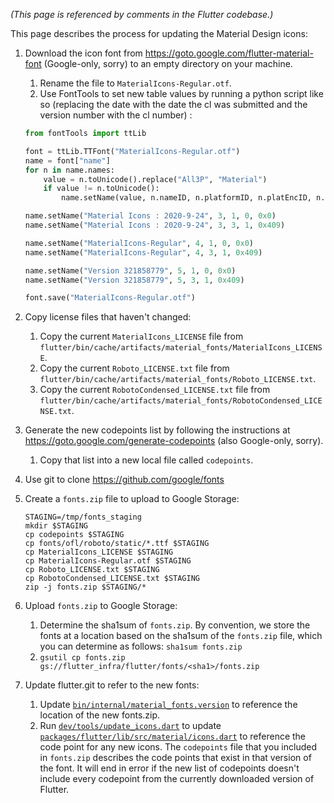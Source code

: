 _(This page is referenced by comments in the Flutter codebase.)_

This page describes the process for updating the Material Design icons:

 1. Download the icon font from https://goto.google.com/flutter-material-font (Google-only, sorry) to an empty directory on your machine.
    1. Rename the file to `MaterialIcons-Regular.otf`.
    1. Use FontTools to set new table values by running a python script like so (replacing the date with the date the cl was submitted and the version number with the cl number) :
    ```python
    from fontTools import ttLib

    font = ttLib.TTFont("MaterialIcons-Regular.otf")
    name = font["name"]
    for n in name.names:
        value = n.toUnicode().replace("All3P", "Material")
        if value != n.toUnicode():
            name.setName(value, n.nameID, n.platformID, n.platEncID, n.langID)

    name.setName("Material Icons : 2020-9-24", 3, 1, 0, 0x0)
    name.setName("Material Icons : 2020-9-24", 3, 3, 1, 0x409)

    name.setName("MaterialIcons-Regular", 4, 1, 0, 0x0)
    name.setName("MaterialIcons-Regular", 4, 3, 1, 0x409)

    name.setName("Version 321858779", 5, 1, 0, 0x0)
    name.setName("Version 321858779", 5, 3, 1, 0x409)

    font.save("MaterialIcons-Regular.otf")
    ```

 1. Copy license files that haven't changed:
    1. Copy the current `MaterialIcons_LICENSE` file from `flutter/bin/cache/artifacts/material_fonts/MaterialIcons_LICENSE`.
    1. Copy the current `Roboto_LICENSE.txt` file from `flutter/bin/cache/artifacts/material_fonts/Roboto_LICENSE.txt`.    
    1. Copy the current `RobotoCondensed_LICENSE.txt` file from `flutter/bin/cache/artifacts/material_fonts/RobotoCondensed_LICENSE.txt`.
 1. Generate the new codepoints list by following the instructions at https://goto.google.com/generate-codepoints (also Google-only, sorry).
    1. Copy that list into a new local file called `codepoints`.
  1. Use git to clone https://github.com/google/fonts
1. Create a `fonts.zip` file to upload to Google Storage:
    ```
    STAGING=/tmp/fonts_staging
    mkdir $STAGING
    cp codepoints $STAGING
    cp fonts/ofl/roboto/static/*.ttf $STAGING
    cp MaterialIcons_LICENSE $STAGING
    cp MaterialIcons-Regular.otf $STAGING
    cp Roboto_LICENSE.txt $STAGING
    cp RobotoCondensed_LICENSE.txt $STAGING
    zip -j fonts.zip $STAGING/*
    ```
 1. Upload `fonts.zip` to Google Storage:
    1. Determine the sha1sum of `fonts.zip`.  By convention, we store the fonts at a location based on the sha1sum of the `fonts.zip` file, which you can determine as follows: `sha1sum fonts.zip`
    1. `gsutil cp fonts.zip gs://flutter_infra/flutter/fonts/<sha1>/fonts.zip`
 1. Update flutter.git to refer to the new fonts:
    1. Update [`bin/internal/material_fonts.version`](https://github.com/flutter/flutter/blob/master/bin/internal/material_fonts.version) to reference the location of the new fonts.zip.
    1. Run [`dev/tools/update_icons.dart`](https://github.com/flutter/flutter/blob/master/dev/tools/update_icons.dart) to update [`packages/flutter/lib/src/material/icons.dart`](https://github.com/flutter/flutter/blob/master/packages/flutter/lib/src/material/icons.dart) to reference the code point for any new icons.  The `codepoints` file that you included in `fonts.zip` describes the code points that exist in that version of the font. It will end in error if the new list of codepoints doesn't include every codepoint from the currently downloaded version of Flutter.